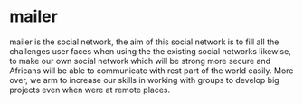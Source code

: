 # mailer
mailer is the social network, the aim of this social network is to fill all the challenges user faces when using the the existing social networks likewise, to make our own social network which will be strong more secure and Africans will be able to communicate with rest part of the world easily. More over, we arm to increase our skills in working with groups to develop big projects even when were at remote places.

